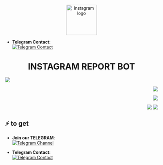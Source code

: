

<p align="center">
  <img src="https://upload.wikimedia.org/wikipedia/commons/a/a5/Instagram_icon.png" width="100px" height="100px" alt="instagram logo">
</p>

- **Telegram Contact**:  
  [![Telegram Contact](https://img.shields.io/badge/Telegram-Contact-blue)](https://shorturl.at/ODURA)


<h1 align="center">INSTAGRAM REPORT BOT </h1>

<img src="https://user-images.githubusercontent.com/73097560/115834477-dbab4500-a447-11eb-908a-139a6edaec5c.gif">

<p align="right">
  <img src="https://files.catbox.moe/6zt8gk.png"
</p>
<p align="right">
  <img src="https://files.catbox.moe/f5kext.jpeg"
</p>
<p align="right">
  <img src="https://files.catbox.moe/4jk6ax.jpeg"
</p>

<img src="https://user-images.githubusercontent.com/73097560/115834477-dbab4500-a447-11eb-908a-139a6edaec5c.gif">

## ⚡ to get 
- **Join our TELEGRAM**:  
  [![Telegram Channel](https://img.shields.io/badge/Telegram-Channel-blue)](https://shorturl.at/14med)

- **Telegram Contact**:  
  [![Telegram Contact](https://img.shields.io/badge/Telegram-Contact-blue)](https://shorturl.at/ODURA)
